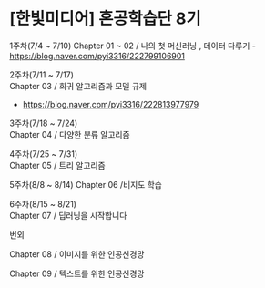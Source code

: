 # [한빛미디어] 혼공학습단 8기 


1주차(7/4 ~ 7/10)	
Chapter 01 ~ 02 / 나의 첫 머신러닝 , 데이터 다루기 
-https://blog.naver.com/pyi3316/222799106901

2주차(7/11 ~ 7/17)	
Chapter 03	/ 회귀 알고리즘과 모델 규제 
- https://blog.naver.com/pyi3316/222813977979

3주차(7/18 ~ 7/24)	
Chapter 04	/ 다양한 분류 알고리즘 

4주차(7/25 ~ 7/31)	
Chapter 05	/ 트리 알고리즘 

5주차(8/8 ~ 8/14)	
Chapter 06	/비지도 학습 

6주차(8/15 ~ 8/21)	
Chapter 07	/ 딥러닝을 시작합니다 

번외 

Chapter 08 / 이미지를 위한 인공신경망 


Chapter 09 / 텍스트를 위한 인공신경망 
